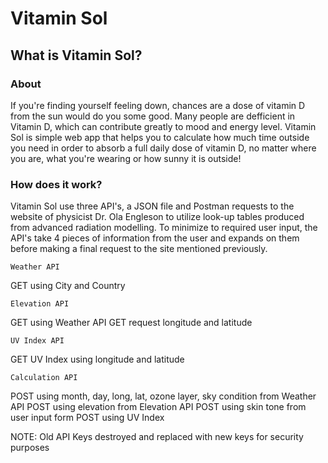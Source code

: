 # Vitamin Sol


## What is Vitamin Sol?

### About

If you're finding yourself feeling down, chances are a dose of vitamin D from the sun would do you some good. Many people are defficient in Vitamin D, which can contribute greatly to mood and energy level. Vitamin Sol is simple web app that helps you to calculate how much time outside you need in order to absorb a full daily dose of vitamin D, no matter where you are, what you're wearing or how sunny it is outside!


### How does it work?

Vitamin Sol use three API's, a JSON file and Postman requests to the website of physicist Dr. Ola Engleson to utilize look-up tables produced from advanced radiation modelling. To minimize to required user input, the API's take 4 pieces of information from the user and expands on them before making a final request to the site mentioned previously. 

`Weather API`

GET using City and Country 

`Elevation API`

GET using  Weather API GET request longitude and latitude

`UV Index API`

GET UV Index using longitude and latitude

`Calculation API`

POST using month, day, long, lat, ozone layer, sky condition from Weather API
POST using elevation from Elevation API
POST using skin tone from user input form
POST using UV Index

NOTE: Old API Keys destroyed and replaced with new keys for security purposes





